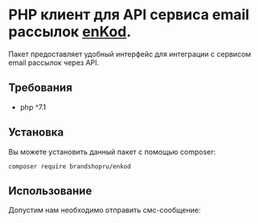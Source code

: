 # PHP клиент для API сервиса email рассылок [enKod](https://enkod.io).
Пакет предоставляет удобный интерфейс для интеграции с сервисом email рассылок через API. 
## Требования
* php ^7.1

## Установка
Вы можете установить данный пакет с помощью сomposer:

```
composer require brandshopru/enkod
```

## Использование
Допустим нам необходимо отправить смс-сообщение:
```php

```